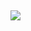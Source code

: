 ## <img src="https://media3.giphy.com/media/v1.Y2lkPTc5MGI3NjExZ2VuczFkNWJ0amFzdnE5aGN5ZnZ6c29odGRxcXFma2pzenJ1bWY3ZyZlcD12MV9pbnRlcm5hbF9naWZfYnlfaWQmY3Q9Zw/11ZSwQNWba4YF2/giphy.gif](https://media0.giphy.com/media/v1.Y2lkPTc5MGI3NjExeTFkZ2Fzdm9qZGhvbDljeTd1bHcyMDM3cGF5amlhd2Y4cDQxZmc2eiZlcD12MV9pbnRlcm5hbF9naWZfYnlfaWQmY3Q9Zw/3oKIPnAiaMCws8nOsE/giphy.gif" />

<!--
**mgdov/mgdov** is a ✨ _special_ ✨ repository because its `README.md` (this file) appears on your GitHub profile.

Here are some ideas to get you started:

- 🔭 I’m currently working on ...
- 🌱 I’m currently learning ...
- 👯 I’m looking to collaborate on ...
- 🤔 I’m looking for help with ...
- 💬 Ask me about ...
- 📫 How to reach me: ...
- 😄 Pronouns: ...
- ⚡ Fun fact: ...
-->
